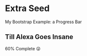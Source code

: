 <html>
    <head>
    <link rel="stylesheet" href="extra.css">
    </head>
    <body>
<div class="index-header">
    <h1>Extra Seed</h1>
    <p>My Bootstrap Example: a Progress Bar</p>
</div>


<html lang="en">
<head>
  <title>My Bootstrap Example: a Progress Bar</title>
  <meta charset="utf-8">
  <meta name="viewport" content="width=device-width, initial-scale=1">
  <link rel="stylesheet" href="https://maxcdn.bootstrapcdn.com/bootstrap/3.4.1/css/bootstrap.min.css">
  <script src="https://ajax.googleapis.com/ajax/libs/jquery/3.6.4/jquery.min.js"></script>
  <script src="https://maxcdn.bootstrapcdn.com/bootstrap/3.4.1/js/bootstrap.min.js"></script>
</head>
<body>

<div class="container">
  <h2>Till Alexa Goes Insane</h2>
  <div class="progress">
    <div class="progress-bar" role="progressbar" aria-valuenow="60" aria-valuemin="0" aria-valuemax="100" style="width:60%">
      <span class="sr-only">60% Complete &#128540;</span>
    </div>
  </div>
</div>

</body>
</html>
